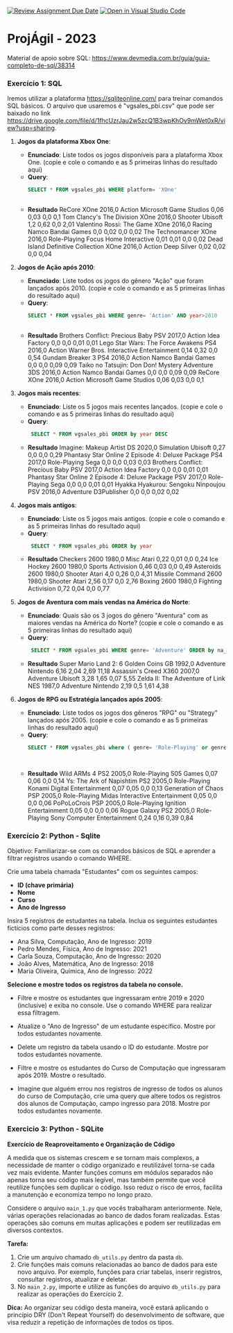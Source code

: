 [![Review Assignment Due Date](https://classroom.github.com/assets/deadline-readme-button-24ddc0f5d75046c5622901739e7c5dd533143b0c8e959d652212380cedb1ea36.svg)](https://classroom.github.com/a/GsJsnvSu)
[![Open in Visual Studio Code](https://classroom.github.com/assets/open-in-vscode-718a45dd9cf7e7f842a935f5ebbe5719a5e09af4491e668f4dbf3b35d5cca122.svg)](https://classroom.github.com/online_ide?assignment_repo_id=11573520&assignment_repo_type=AssignmentRepo)
# ProjÁgil - 2023

Material de apoio sobre SQL: https://www.devmedia.com.br/guia/guia-completo-de-sql/38314

### Exercício 1: SQL

Iremos utilizar a plataforma https://sqliteonline.com/ para treinar comandos SQL básicos. O arquivo que usaremos é "vgsales_pbi.csv" que pode ser baixado no link https://drive.google.com/file/d/1fhcUzrJau2w5zcQ1B3wpKhOv9mWet0xR/view?usp=sharing.

1. **Jogos da plataforma Xbox One**:
   - **Enunciado**: Liste todos os jogos disponíveis para a plataforma Xbox One. (copie e cole o comando e as 5 primeiras linhas do resultado aqui)
   - **Query**:
     ```sql
     SELECT * FROM vgsales_pbi WHERE platform= 'XOne'
      
     ```
   - **Resultado**
    ReCore	XOne	2016,0	Action	Microsoft Game Studios	0,06	0,03	0,0	0,1
    Tom Clancy's The Division	XOne	2016,0	Shooter	Ubisoft	1,2	0,62	0,0	2,01
    Valentino Rossi: The Game	XOne	2016,0	Racing	Namco Bandai Games	0,0	0,02	0,0	0,02
    The Technomancer	XOne	2016,0	Role-Playing	Focus Home Interactive	0,01	0,01	0,0	0,02
    Dead Island Definitive Collection	XOne	2016,0	Action	Deep Silver	0,02	0,02	0,0	0,04


2. **Jogos de Ação após 2010**:
   - **Enunciado**: Liste todos os jogos do gênero "Ação" que foram lançados após 2010.  (copie e cole o comando e as 5 primeiras linhas do resultado aqui)
   - **Query**:
     ```sql
     SELECT * FROM vgsales_pbi WHERE genre= 'Action' AND year>2010
      
     ```
   - **Resultado**
    Brothers Conflict: Precious Baby	PSV	2017,0	Action	Idea Factory	0,0	0,0	0,01	0,01
    Lego Star Wars: The Force Awakens	PS4	2016,0	Action	Warner Bros. Interactive Entertainment	0,14	0,32	0,0	0,54
    Gundam Breaker 3	PS4	2016,0	Action	Namco Bandai Games	0,0	0,0	0,09	0,09
    Taiko no Tatsujin: Don Don! Mystery Adventure	3DS	2016,0	Action	Namco Bandai Games	0,0	0,0	0,09	0,09
    ReCore	XOne	2016,0	Action	Microsoft Game Studios	0,06	0,03	0,0	0,1


3. **Jogos mais recentes**:
   - **Enunciado**: Liste os 5 jogos mais recentes lançados.  (copie e cole o comando e as 5 primeiras linhas do resultado aqui)
   - **Query**:
     ```sql
      SELECT * FROM vgsales_pbi ORDER by year DESC
     ```
   - **Resultado**
    Imagine: Makeup Artist	DS	2020,0	Simulation	Ubisoft	0,27	0,0	0,0	0,29
    Phantasy Star Online 2 Episode 4: Deluxe Package	PS4	2017,0	Role-Playing	Sega	0,0	0,0	0,03	0,03
    Brothers Conflict: Precious Baby	PSV	2017,0	Action	Idea Factory	0,0	0,0	0,01	0,01
    Phantasy Star Online 2 Episode 4: Deluxe Package	PSV	2017,0	Role-Playing	Sega	0,0	0,0	0,01	0,01
    Hyakka Hyakurou: Sengoku Ninpoujou	PSV	2016,0	Adventure	D3Publisher	0,0	0,0	0,02	0,02


4. **Jogos mais antigos**:
   - **Enunciado**: Liste os 5 jogos mais antigos.  (copie e cole o comando e as 5 primeiras linhas do resultado aqui)
   - **Query**:
     ```sql
      SELECT * FROM vgsales_pbi ORDER by year
     ```
   - **Resultado**
    Checkers	2600	1980,0	Misc	Atari	0,22	0,01	0,0	0,24
    Ice Hockey	2600	1980,0	Sports	Activision	0,46	0,03	0,0	0,49
    Asteroids	2600	1980,0	Shooter	Atari	4,0	0,26	0,0	4,31
    Missile Command	2600	1980,0	Shooter	Atari	2,56	0,17	0,0	2,76
    Boxing	2600	1980,0	Fighting	Activision	0,72	0,04	0,0	0,77


5. **Jogos de Aventura com mais vendas na América do Norte**:
   - **Enunciado**: Quais são os 3 jogos do gênero "Aventura" com as maiores vendas na América do Norte?  (copie e cole o comando e as 5 primeiras linhas do resultado aqui)
   - **Query**:
     ```sql
      SELECT * FROM vgsales_pbi WHERE genre= 'Adventure' ORDER by na_sales DESC
     ```
   - **Resultado**
    Super Mario Land 2: 6 Golden Coins	GB	1992,0	Adventure	Nintendo	6,16	2,04	2,69	11,18
    Assassin's Creed	X360	2007,0	Adventure	Ubisoft	3,28	1,65	0,07	5,55
    Zelda II: The Adventure of Link	NES	1987,0	Adventure	Nintendo	2,19	0,5	1,61	4,38


	 
6. **Jogos de RPG ou Estratégia lançados após 2005**:
   - **Enunciado**: Liste todos os jogos dos gêneros "RPG" ou "Strategy" lançados após 2005.  (copie e cole o comando e as 5 primeiras linhas do resultado aqui)
   - **Query**:
     ```sql
     SELECT * FROM vgsales_pbi where ( genre= 'Role-Playing' or genre= 'Strategy') and year > 2005

      
     ```
   - **Resultado**
    Wild ARMs 4	PS2	2005,0	Role-Playing	505 Games	0,07	0,06	0,0	0,14
    Ys: The Ark of Napishtim	PS2	2005,0	Role-Playing	Konami Digital Entertainment	0,07	0,05	0,0	0,13
    Generation of Chaos	PSP	2005,0	Role-Playing	Midas Interactive Entertainment	0,05	0,0	0,0	0,06
    PoPoLoCrois	PSP	2005,0	Role-Playing	Ignition Entertainment	0,05	0,0	0,0	0,06
    Rogue Galaxy	PS2	2005,0	Role-Playing	Sony Computer Entertainment	0,24	0,16	0,39	0,84



### Exercício 2: Python - Sqlite

Objetivo: Familiarizar-se com os comandos básicos de SQL e aprender a filtrar registros usando o comando WHERE.

Crie uma tabela chamada "Estudantes" com os seguintes campos:

- **ID (chave primária)**
- **Nome**
- **Curso**
- **Ano de Ingresso**

Insira 5 registros de estudantes na tabela. Inclua os seguintes estudantes fictícios como parte desses registros:

- Ana Silva, Computação, Ano de Ingresso: 2019
- Pedro Mendes, Física, Ano de Ingresso: 2021
- Carla Souza, Computação, Ano de Ingresso: 2020
- João Alves, Matemática, Ano de Ingresso: 2018
- Maria Oliveira, Química, Ano de Ingresso: 2022
 
**Selecione e mostre todos os registros da tabela no console.**

- Filtre e mostre os estudantes que ingressaram entre 2019 e 2020 (inclusive) e exiba no console. Use o comando WHERE para realizar essa filtragem.

- Atualize o "Ano de Ingresso" de um estudante específico. Mostre por todos estudantes novamente.

- Delete um registro da tabela usando o ID do estudante. Mostre por todos estudantes novamente.

- Filtre e mostre os estudantes do Curso de Computação que ingressaram após 2019. Mostre o resultado.

- Imagine que alguém errou nos registros de ingresso de todos os alunos do curso de Computação, crie uma query que altere todos os registros dos alunos de Computação, campo ingresso para 2018. Mostre por todos estudantes novamente.




### Exercicio 3: Python - SQLite

**Exercício de Reaproveitamento e Organização de Código**

A medida que os sistemas crescem e se tornam mais complexos, a necessidade de manter o código organizado e reutilizável torna-se cada vez mais evidente. Manter funções comuns em módulos separados não apenas torna seu código mais legível, mas também permite que você reutilize funções sem duplicar o código. Isso reduz o risco de erros, facilita a manutenção e economiza tempo no longo prazo.

Considere o arquivo `main_1.py` que vocês trabalharam anteriormente. Nele, várias operações relacionadas ao banco de dados foram realizadas. Estas operações são comuns em muitas aplicações e podem ser reutilizadas em diversos contextos.

**Tarefa:** 

1. Crie um arquivo chamado `db_utils.py` dentro da pasta `db`.
2. Crie funções mais comuns relacionadas ao banco de dados para este novo arquivo. Por exemplo, funções para criar tabelas, inserir registros, consultar registros, atualizar e deletar.
3. No `main_2.py`, importe e utilize as funções do arquivo `db_utils.py` para realizar as operações do Exercício 2.

**Dica:** Ao organizar seu código desta maneira, você estará aplicando o princípio DRY (Don't Repeat Yourself) do desenvolvimento de software, que visa reduzir a repetição de informações de todos os tipos.